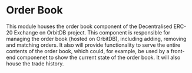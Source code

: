 # Order Book

This module houses the order book component of the Decentralised ERC-20 Exchange on OrbitDB project. This component is responsible for managing the order book (hosted on OrbitDB), including adding, removing and matching orders. It also will provide functionality to serve the entire contents of the order book, which could, for example, be used by a front-end componenet to show the current state of the order book. It will also house the trade history.